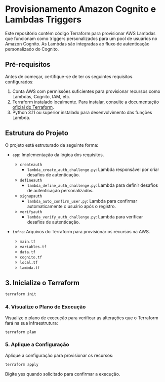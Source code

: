 # Provisionamento Amazon Cognito e Lambdas Triggers

Este repositório contém código Terraform para provisionar AWS Lambdas que funcionam como triggers personalizados para um pool de usuários no Amazon Cognito. As Lambdas são integradas ao fluxo de autenticação personalizado do Cognito.

## Pré-requisitos

Antes de começar, certifique-se de ter os seguintes requisitos configurados:

1. Conta AWS com permissões suficientes para provisionar recursos como Lambdas, Cognito, IAM, etc.
2. Terraform instalado localmente. Para instalar, consulte a [documentação oficial do Terraform](https://learn.hashicorp.com/tutorials/terraform/install-cli).
3. Python 3.11 ou superior instalado para desenvolvimento das funções Lambda.

## Estrutura do Projeto

O projeto está estruturado da seguinte forma:


- `app`: Implementação da lógica dos requisitos.
  - `createauth`
    - `lambda_create_auth_challenge.py`: Lambda responsável por criar desafios de autenticação.
  - `defineauth`
    - `lambda_define_auth_challenge.py`: Lambda para definir desafios de autenticação personalizados.
  - `signupauth`
    - `lambda_auto_confirm_user.py`: Lambda para confirmar automaticamente o usuário após o registro.
  - `verifyauth`
    - `lambda_verify_auth_challenge.py`: Lambda para verificar desafios de autenticação.



- `infra`: Arquivos do Terraform para provisionar os recursos na AWS.
  - `main.tf`
  - `variables.tf`
  - `data.tf`
  - `cognito.tf`
  - `local.tf`
  - `lambda.tf`


## 3. Inicialize o Terraform
```sh
terraform init
```


### 4. Visualize o Plano de Execução

Visualize o plano de execução para verificar as alterações que o Terraform fará na sua infraestrutura:

```sh
terraform plan
```

### 5. Aplique a Configuração

Aplique a configuração para provisionar os recursos:


```sh
terraform apply
```
Digite yes quando solicitado para confirmar a execução.

